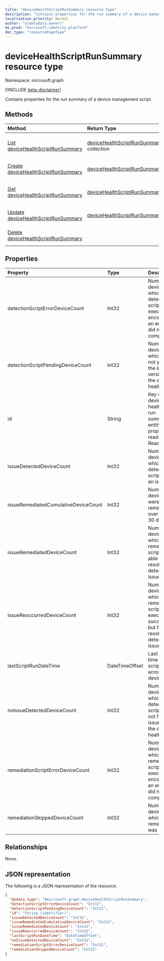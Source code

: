 ```yaml
---
title: "deviceHealthScriptRunSummary resource type"
description: "Contains properties for the run summary of a device management script."
localization_priority: Normal
author: "$(metadata.owner)"
ms.prod: "microsoft-identity-platform"
doc_type: "resourcePageType"
---
```


# deviceHealthScriptRunSummary resource type

Namespace: microsoft.graph

[!INCLUDE [beta-disclaimer](../../includes/beta-disclaimer.md)]

Contains properties for the run summary of a device management script.

## Methods

| Method                                                                                      | Return Type                                                                       | Description                                                                 |
| :------------------------------------------------------------------------------------------ | :-------------------------------------------------------------------------------- | :-------------------------------------------------------------------------- |
| [List deviceHealthScriptRunSummary](../api/intune-devicehealthscriptrunsummary-list.md)     | [deviceHealthScriptRunSummary](intune-deviceHealthScriptRunSummary.md) collection | List properties and relationships of a deviceHealthScriptRunSummary object. |
| [Create deviceHealthScriptRunSummary](../api/intune-devicehealthscriptrunsummary-create.md) | [deviceHealthScriptRunSummary](intune-deviceHealthScriptRunSummary.md)            | Create a new deviceHealthScriptRunSummary object.                           |
| [Get deviceHealthScriptRunSummary](../api/intune-devicehealthscriptrunsummary-get.md)       | [deviceHealthScriptRunSummary](intune-deviceHealthScriptRunSummary.md)            | Read properties and relationships of a deviceHealthScriptRunSummary object. |
| [Update deviceHealthScriptRunSummary](../api/intune-devicehealthscriptrunsummary-update.md) | [deviceHealthScriptRunSummary](intune-deviceHealthScriptRunSummary.md)            | Update the properties of a deviceHealthScriptRunSummary object.             |
| [Delete deviceHealthScriptRunSummary](../api/intune-devicehealthscriptrunsummary-delete.md) |                                                                                   | Delete a deviceHealthScriptRunSummary object.                               |

## Properties

| Property                             | Type           | Description                                                                                                       |
| :----------------------------------- | :------------- | :---------------------------------------------------------------------------------------------------------------- |
| detectionScriptErrorDeviceCount      | Int32          | Number of devices on which the detection script execution encountered an error and did not complete               |
| detectionScriptPendingDeviceCount    | Int32          | Number of devices which have not yet run the latest version of the device health script                           |
| id                                   | String         | Key of the device health script run summary entity. This property is read-only. Read-only.                        |
| issueDetectedDeviceCount             | Int32          | Number of devices for which the detection script found an issue                                                   |
| issueRemediatedCumulativeDeviceCount | Int32          | Number of devices that were remediated over the last 30 days                                                      |
| issueRemediatedDeviceCount           | Int32          | Number of devices for which the remediation script was able to resolve the detected issue                         |
| issueReoccurredDeviceCount           | Int32          | Number of devices for which the remediation script executed successfully but failed to resolve the detected issue |
| lastScriptRunDateTime                | DateTimeOffset | Last run time for the script across all devices                                                                   |
| noIssueDetectedDeviceCount           | Int32          | Number of devices for which the detection script did not find an issue and the device is healthy                  |
| remediationScriptErrorDeviceCount    | Int32          | Number of devices for which the remediation script execution encountered an error and did not complete            |
| remediationSkippedDeviceCount        | Int32          | Number of devices for which remediation was skipped                                                               |

## Relationships

None.

## JSON representation

The following is a JSON representation of the resource.

<!-- {
  "blockType": "resource",
  "keyProperty": "id",
  "@odata.type": "microsoft.graph.deviceHealthScriptRunSummary",
  "baseType": "microsoft.graph.entity",
  "openType": False
}
-->

```json
{
  "@odata.type": "#microsoft.graph.deviceHealthScriptRunSummary",
  "detectionScriptErrorDeviceCount": "Int32",
  "detectionScriptPendingDeviceCount": "Int32",
  "id": "String (identifier)",
  "issueDetectedDeviceCount": "Int32",
  "issueRemediatedCumulativeDeviceCount": "Int32",
  "issueRemediatedDeviceCount": "Int32",
  "issueReoccurredDeviceCount": "Int32",
  "lastScriptRunDateTime": "DateTimeOffset",
  "noIssueDetectedDeviceCount": "Int32",
  "remediationScriptErrorDeviceCount": "Int32",
  "remediationSkippedDeviceCount": "Int32"
}
```